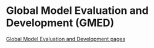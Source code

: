 # Global Model Evaluation and Development (GMED)

[Global Model Evaluation and Development pages](https://code.metoffice.gov.uk/trac/gmed)

